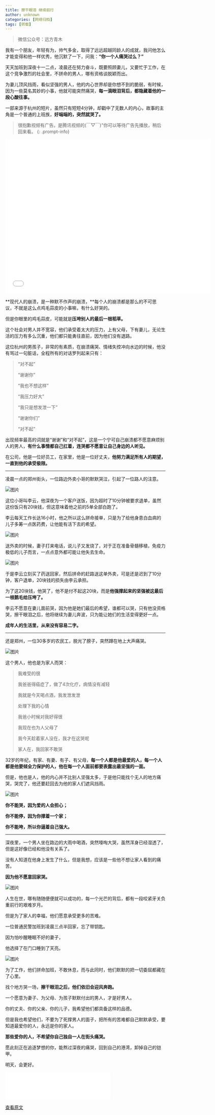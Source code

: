 ```yaml
---
title: 擦干眼泪 继续前行
author: unknown
categories: [网络归档]
tags: [转载]
---
```

> 微信公众号：远方青木

我有一个朋友，年轻有为，帅气多金，取得了远远超越同龄人的成就，我问他怎么才能变得和他一样优秀，他沉默了一下，问我：**“你一个人痛哭过么？”**

天天加班到深夜十一二点，凌晨还在努力奋斗，既要照顾妻儿，又要忙于工作，在这个竞争激烈的社会里，不拼命的男人，哪有资格谈脱颖而出。

为妻儿顶风挡雨，看似坚强的男人，他的内心世界却是你想不到的脆弱，有时候，因为一些莫名其妙的小事，他就可能突然痛哭，**每一滴眼泪背后，都隐藏着他的一段心酸往事。**

一部来源于杭州的短片，虽然只有短短4分钟，却戳中了无数人的内心，故事的主角是一个普通的上班族，**好端端的，突然就哭了。**

> 很抱歉视频有广告。是腾讯视频的(￣▽￣)"你可以等待广告先播放，稍后回来看。
{: .prompt-info}

<iframe allow="autoplay; fullscreen" allowfullscreen="true" src="//v.qq.com/txp/iframe/player.html?origin=https%3A%2F%2Fmp.weixin.qq.com&amp;containerId=js_tx_video_container_0.009154837718799769&amp;vid=u0857nl4rs9&amp;width=647&amp;height=485.25&amp;autoplay=false&amp;allowFullScreen=true&amp;chid=17&amp;full=true&amp;show1080p=false&amp;isDebugIframe=false" width="647" height="485.25" frameborder="0"></iframe>

**现代人的崩溃，是一种默不作声的崩溃，**每个人的崩溃都是那么的不可思议，不就是这么点鸡毛蒜皮的小事嘛，有什么好哭的。

但是你眼里的鸡毛蒜皮，可能就是**压垮别人的最后一根稻草。**

这个社会对男人并不宽容，他们承受着太大的压力，上有父母，下有妻儿，无论生活的压力有多么沉重，他们都只能勇往直前，因为他们没有退路。

这位杭州的男孩子，非常的有素质，在崩溃痛哭、情绪失控冲向水边的时候，他没有骂过一句脏话，全程所有的对话罗列起来只有：

> “对不起”
>
> “谢谢你”
>
> “我也不想这样”
>
> “我压力好大”
>
> “我只是想发泄一下”
>
> “谢谢你们”
>
> “对不起”

出现频率最高的词就是“谢谢”和“对不起”，这是一个宁可自己崩溃都不愿意麻烦别人的男人，**有什么事情都自己扛着，连哭都不愿意让自己身边的人听见。**

在公司，他是一位好员工，在家里，他是一位好丈夫，**他努力满足所有人的期望，一直到他的承受极限。**

---

凌晨一点的郑州街头，一位路边外卖小哥的默默哭泣，引起了一位路人的注意。

![图片](https://s1.ax1x.com/2023/04/13/ppx2tS0.jpg)

这位小哥叫李云，他深夜为一个客户送饭，因为超时了10分钟被要求退单，虽然这份饭只有20块钱，但这意味着他之前的5单全部白跑了。

李云每天工作长达16小时，他之所以这么拼命接单，只是为了给他身患白血病的儿子多筹一点医药费，让他能有活下去的希望。

![图片](https://s1.ax1x.com/2023/04/13/ppx2JWq.jpg)

送外卖的时候，妻子打来电话，说儿子又发烧了，对于正在准备骨髓移植，免疫力极低的儿子而言，一点点意外都可能让他失去生命。

![图片](https://s1.ax1x.com/2023/04/13/ppx28Fs.jpg)

于是李云立刻买了药送回家，然后拼命的赶路送这单外卖，可是还是迟到了10分钟，客户退单，20块钱的损失由李云承担。

为了这20块钱，他哭了，他不是付不起这20块，而是**他强撑起来的坚强被这最后一根鹅毛给压垮了。**

李云不愿意在妻儿面前哭，因为他是她们最后的希望，谁都可以哭，只有他没资格哭，擦干眼泪之后，他将继续为妻儿奔波，只为能让她们的生活变得更好一点。

**成年人的生活里，从来没有容易二字。**

---

还是郑州，一位30多岁的农民工，脱光了膀子，突然蹲在地上大声痛哭。

![图片](https://s1.ax1x.com/2023/04/13/ppx2NlV.jpg)

这个男人，他也是为家人而哭：
>我难受的很
>
>我爸爸得癌症了，做了4次化疗，病情没有减轻
>
>我就是今天喝点酒，我发泄发泄
>
>处理下我的心情
>
>我爸小时候对我好得很
>
>我现在也为人父母了
>
>我今天趁着家人没在，我才在这哭呢
>
>家人在，我回家不敢哭

32岁的年纪，有家、有妻、有子、有父母，**每一个人都是他最爱的人，每一个人都是他要倾全力保护的人，他在每一个人面前都要表露出最坚强的一面。**

但是，他也是人，他的内心并不比别人坚强太多，于是他只能找个无人的地方痛哭，哭完了，他还要赶回去为他的家人们遮风挡雨。

![图片](https://s1.ax1x.com/2023/04/13/ppx2GYn.jpg)



**你不能哭，因为爱的人会担心；**

**你不能停，因为你撑着一个家；**

**你不能垮，所以你逼着自己强大。**

---

深夜里，一个男人坐在路边的大雨中喝酒，突然嚎啕大哭，虽然浑身已经湿透了，但是这好像已经和他没有关系了。

没有人知道在他身上发生了什么，但是我想，应该是一些他不想让家人看到的痛苦。

**因为他不愿意回家哭。**

![图片](https://s1.ax1x.com/2023/04/13/ppx2UyT.jpg)

人生在世，哪有随随便便就可以成功的，每一个光芒的背后，都有一段咬紧牙关负重前行的艰难岁月。

但是为了家人的幸福，他们愿意承受更多的苦难。

一位普通民警加班到凌晨三点半回家，忘了带钥匙。

因为怕吵醒睡眠不好的妻子，

他选择了在门口睡到了天亮。

![图片](https://s1.ax1x.com/2023/04/13/ppx2aOU.jpg)

为了工作，他们拼命加班，不敢休息，而与此同时，他们默默的把一切委屈都藏在了心里。

找个地方哭一场，**擦干眼泪之后，他们依旧会迎风奔跑。**

一个愿意为妻子、为父母、为孩子默默付出的男人，才是好男人。

你的丈夫、你的父亲、你的儿子，我希望他们都具备这样的品德。

但是我也希望他们，不要为了死撑男人的面子，把所有的苦难都自己默默承受，要知道最爱你的人，永远是你的家人。

**那些爱你的人，不希望你自己独自一人在街头痛哭。**

愿此刻正在追逐梦想的你，能熬过深夜的痛哭，回到自己的港湾，卸掉自己的铠甲。

明天，会更好。

<iframe frameborder="no" border="0" marginwidth="0" marginheight="0" width=330 height=86 src="//music.163.com/outchain/player?type=2&id=535761124&auto=0&height=66"></iframe>

[查看原文](https://mp.weixin.qq.com/s/HUnUxra9j1K74De8uFemFA)